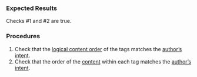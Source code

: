 ### Expected Results

Checks #&#x2060;1 and #&#x2060;2 are true.
### Procedures
 1. Check that the [logical content order](https://www.pdfa.org/glossary-of-accessibility-terminology-in-pdf/#logical-content-order) of the tags matches the [author’s intent](https://www.pdfa.org/glossary-of-accessibility-terminology-in-pdf/#authors-intent).
 1. Check that the order of the [content](https://www.pdfa.org/glossary-of-accessibility-terminology-in-pdf/#c) within each tag matches the [author’s intent](https://www.pdfa.org/glossary-of-accessibility-terminology-in-pdf/#authors-intent).
